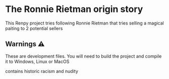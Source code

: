 # The Ronnie Rietman origin story 
This Renpy project tries following Ronnie Rietman that tries selling a magical paiting to 2 potential sellers

## Warnings ⚠️ 
These are development files. You will need to build the project and compile it to Windows, Linux or MacOS

contains historic racism and nudity 
